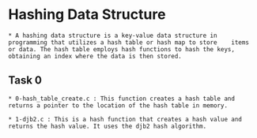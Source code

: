 # Hashing Data Structure

    * A hashing data structure is a key-value data structure in programming that utilizes a hash table or hash map to store    items or data. The hash table employs hash functions to hash the keys, obtaining an index where the data is then stored.

## Task 0

    * 0-hash_table_create.c : This function creates a hash table and returns a pointer to the location of the hash table in memory.

    * 1-djb2.c : This is a hash function that creates a hash value and returns the hash value. It uses the djb2 hash algorithm.
